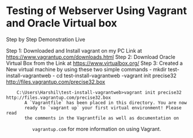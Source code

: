 # Testing of Webserver Using Vagrant and Oracle Virtual box

Step by Step Demonstration Live

Step 1: Downloaded and Install vagrant on my PC Link at https://www.vagrantup.com/downloads.html
Step 2: Download Oracle Virtual Box from the Link at https://www.virtualbox.org/
Step 3: Created a New virtual machine by using these two simple commands
       - mkdir test-install-vagrantweb
       - cd test-install-vagrantweb
        -vagrant init precise32 http://files.vagrantup.com/precise32.box
        
        C:\Users\Harshil\test-install-vagrantweb>vagrant init precise32 http://files.vagrantup.com/precise32.box
           A `Vagrantfile` has been placed in this directory. You are now
           ready to `vagrant up` your first virtual environment! Please read
           the comments in the Vagrantfile as well as documentation on
`          vagrantup.com` for more information on using Vagrant.
